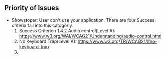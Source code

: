 ## Priority of Issues 
* Showstoper: User con't use your application. There are four Success criteria fall into this catogorly.
   1. Success Criterion 1.4.2 Audio control(Level A): https://www.w3.org/WAI/WCAG21/Understanding/audio-control.html 
   2. No Keyboard Trap(Level A): https://www.w3.org/TR/WCAG21/#no-keyboard-trap
   3. 
